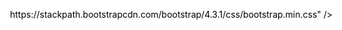 ---
js: https://carnap.io/shared/litmanhuang@gmail.com/appScript.js
css: https://stackpath.bootstrapcdn.com/bootstrap/4.3.1/css/bootstrap.min.css
---